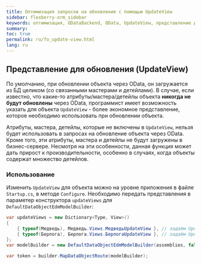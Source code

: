 ```yaml
---
title: Оптимизация запросов на обновление с помощью UpdateView
sidebar: flexberry-orm_sidebar
keywords: оптимизация, ODataBackend, OData, UpdateView, представление для обновления
summary:
toc: true
permalink: ru/fo_update-view.html
lang: ru
---
```


## Представление для обновления (UpdateView)
По умолчанию, при обновлении объекта через OData, он загружается из БД целиком (со связанными мастерами и детейлами). В случае, если известно, что какие-то атрибуты/мастера/детейлы объекта **никогда не будут обновлены** через OData, программист имеет возможность указать для объекта `UpdateView` - более экономное представление, которое необходимо использовать при обновлении объекта.

Атрибуты, мастера, детейлы, которые не включены в `UpdateView`, нельзя будет использовать в запросах на обновление объекта через OData. Кроме того, эти атрибуты, мастера и детейлы не будут загружены в бизнес-сервере. Несмотря на эти особенности, данная функция может дать прирост к производительности, особенно в случаях, когда объекты содержат множество детейлов.

### Использование
Изменить `UpdateView` для объекта можно на уровне приложения в файле `Startup.cs`, в методе `Configure`. Необходимо передать представления в параметер конструктора `updateViews` для `DefaultDataObjectEdmModelBuilder`:
```csharp
var updateViews = new Dictionary<Type, View>()
{
    { typeof(Медведь), Медведь.Views.МедведьUpdateView }, // задаём UpdateView для класса "Медведь"
    { typeof(Берлога), Берлога.Views.БерлогаUpdateView }, // задаём UpdateView для класса "Берлога"
};
var modelBuilder = new DefaultDataObjectEdmModelBuilder(assemblies, false, pseudoDetailDefinitions, updateViews: updateViews); // передаётся updateViews

var token = builder.MapDataObjectRoute(modelBuilder);
```
